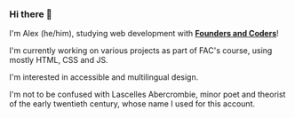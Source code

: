 ### Hi there 👋

I'm Alex (he/him), studying web development with [__Founders and Coders__](https://github.com/foundersandcoders)! 

I'm currently working on various projects as part of FAC's course, using mostly HTML, CSS and JS. 

I'm interested in accessible and multilingual design. 

I'm not to be confused with Lascelles Abercrombie, minor poet and theorist of the early twentieth century, whose name I used for this account. 


<!--
**lascellesabercrombie/lascellesabercrombie** is a ✨ _special_ ✨ repository because its `README.md` (this file) appears on your GitHub profile.

Here are some ideas to get you started:

- 🔭 I’m currently working on ...
- 🌱 I’m currently learning ...
- 👯 I’m looking to collaborate on ...
- 🤔 I’m looking for help with ...
- 💬 Ask me about ...
- 📫 How to reach me: ...
- 😄 Pronouns: ...
- ⚡ Fun fact: ...
-->
